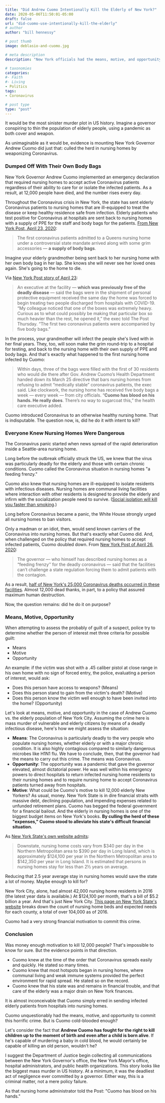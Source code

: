 ```yaml
---
title: "Did Andrew Cuomo Intentionally Kill the Elderly of New York?"
date: 2020-05-06T11:50:01-05:00
draft: false
url: "did-cuomo-use-intentionally-kill-the-elderly"
# author
author: "bill hennessy"

# post thumb
image: deblasio-and-cuomo.jpg

# meta description
description: "New York officials had the means, motive, and opportunity to eliminate the elderly in nursing homes. Did he do it?"

# taxonomies
categories: 
#- Faith
#- Living
- Politics
tags:
- Coronavirus

# post type
type: "post"
---
```


It would be the most sinister murder plot in US history. Imagine a governor conspiring to thin the population of elderly people, using a pandemic as both cover and weapon. 

As unimaginable as it would be, evidence is mounting New York Governor Andrew Cuomo did just that: culled the herd in nursing homes by weaponizing Coronavirus. 

### Dumped Off With Their Own Body Bags

New York Governor Andrew Cuomo implemented an emergency declaration that required nursing homes to accept active Coronavirus patients regardless of their ability to care for or isolate the infected patients. As a result, at 12,000 people have died, and the number rises every day. 

Throughout the Coronavirus crisis in New York, the state has sent elderly Coronavirus patients to nursing homes that are ill-equipped to treat the disease or keep healthy residence safe from infection. Elderly patients who test positive for Coronavirus at hospitals are sent back to nursing homes with a supply of PPE for the staff and body bags for the patients. [From New York Post, April 23, 2020](https://nypost.com/2020/04/23/coronavirus-patients-admitted-to-queens-nursing-home-with-body-bags/):

> The first coronavirus patients admitted to a Queens nursing home under a controversial state mandate arrived along with some grim accessories — **a supply of body bags**.

Imagine your elderly grandmother being sent back to her nursing home with her own body bag in her lap. She knows she will never see her loved ones again. She's going to the home to die. 

Via [New York Post story of April 23](https://nypost.com/2020/04/23/coronavirus-patients-admitted-to-queens-nursing-home-with-body-bags/):

> An executive at the facility — **which was previously free of the deadly disease** — said the bags were in the shipment of personal protective equipment received the same day the home was forced to begin treating two people discharged from hospitals with COVID-19.
> “My colleague noticed that one of the boxes was extremely heavy. Curious as to what could possibly be making that particular box so much heavier than the rest, he opened it,” the exec told The Post Thursday.
> “The first two coronavirus patients were accompanied by five body bags.”

In the process, your grandmother will infect the people she's lived with in her final years. They, too, will soon make the grim round-trip to a hospital for testing, and back to the nursing home with their own supply of PPE and body bags. And that's exactly what happened to the first nursing home infected by Cuomo:

> Within days, three of the bags were filled with the first of 30 residents who would die there after Gov. Andrew Cuomo’s Health Department handed down its March 25 directive that bars nursing homes from refusing to admit “medically stable” coronavirus patients, the exec said.
> Like clockwork, the nursing home has received five body bags a week — every week — from city officials.
> “**Cuomo has blood on his hands. He really does**. There’s no way to sugarcoat this,” the health care executive added.

Cuomo introduced Coronavirus to an otherwise healthy nursing home. That is indisputable. The question now, is, did he do it with intent to kill? 

### Everyone Knew Nursing Homes Were Dangerous

The Coronavirus panic started when news spread of the rapid deterioration inside a Seattle-area nursing home. 

Long before the outbreak officially struck the US, we knew that the virus was particularly deadly for the elderly and those with certain chronic conditions. Cuomo called the Coronavirus situation in nursing homes "a feeding frenzy." 

Cuomo also knew that nursing homes are ill-equipped to isolate residents with infectious diseases. Nursing homes are communal living facilities where interaction with other residents is designed to provide the elderly and infirm with the socialization people need to survive. ([Social isolation will kill you faster than smoking](https://www.webmd.com/balance/news/20180504/loneliness-rivals-obesity-smoking-as-health-risk).) 

Long before Coronavirus became a panic, the White House strongly urged all nursing homes to ban visitors. 

Only a madman or an idiot, then, would send known carriers of the Coronavirus into nursing homes. But that's exactly what Cuomo did. And, when challenged on the policy that required nursing homes to accept infected patients, Cuomo doubled down. From [New York Post of April 26, 2020](https://nypost.com/2020/04/26/cuomo-doubles-down-on-sending-coronavirus-patients-to-nursing-homes/):

> The governor — who himself has described nursing homes as a “feeding frenzy’’ for the deadly coronavirus — said that the facilities can’t challenge a state regulation forcing them to admit patients with the contagion.

As a result, [half of New York's 25,000 Coronavirus deaths occurred in these facilities](https://news.wbfo.org/post/nursing-home-residents-account-almost-half-western-new-york-s-covid-19-deaths). Almost 12,000 dead thanks, in part, to a policy that assured maximum human destruction. 

Now, the question remains: did he do it on purpose?

### Means, Motive, Opportunity

When attempting to assess the probably of guilt of a suspect, police try to determine whether the person of interest met three criteria for possible guilt:

* Means
* Motive
* Opportunity

An example: if the victim was shot with a .45 caliber pistol at close range in his own home with no sign of forced entry, the police, evaluating a person of interest, would ask:

* Does this person have access to weapons? (Means)
* Does this person stand to gain from the victim's death? (Motive)
* Does this person know the victim well enough to have been invited into the home? (Opportunity)

Let's look at means, motive, and opportunity in the case of Andrew Cuomo vs. the elderly population of New York City. Assuming the crime here is mass murder of vulnerable and elderly citizens by means of a deadly infectious disease, here's how we might assess the situation:

* **Means**: The Coronavirus is particularly deadly to the very people who populate nursing homes, whether elderly or with a major chronic condition. It is also highly contagious compared to similarly dangerous microbes like H1N1 flu. We have to conclude, then, that the governor had the means to carry out this crime. The means was Coronavirus.
* **Opportunity**: The opportunity was a pandemic that gave the governor elevated, almost dictatorial power. He was well within his emergency powers to direct hospitals to return infected nursing home residents to their nursing homes and to require nursing home to accept Coronavirus patients turned away from hospitals. 
* **Motive**: What could be Cuomo's motive to kill 12,000 elderly New Yorkers? As usual, money. New York State is in dire financial straits with massive debt, declining population, and impending expenses related to unfunded retirement plans. Cuomo has begged the federal government for a financial bailout. And the elderly in nursing homes is one of the biggest budget items on New York's books. **By culling the herd of these "expenses," Cuomo stood to alleviate his state's difficult financial situation.**

As [New York State's own website admits](https://www.dfs.ny.gov/consumer/ltc/ltc_about_cost.htm):

> Downstate, nursing home costs vary from $340 per day in the Northern Metropolitan area to $390 per day in Long Island, which is approximately $124,100 per year in the Northern Metropolitan area to $142,350 per year in Long Island. It is estimated that persons in nursing homes stay for less than 2½ years on average.

Reducing that 2.5 year average stay in nursing homes would save the state a lot of money. Maybe enough to kill for?

New York City, alone, had almost 42,000 nursing home residents in 2016 (the latest year data is available.) At $124,100 per month, that's a bill of $5.2 billion a year. And that's just New York City. [This page on New York State's website](https://www.health.ny.gov/facilities/nursing/rhcf_bed_need_by_county.htm) breaks down the count of nursing home beds and expected needs for each county, a total of over 104,000 as of 2016. 

Cuomo had a very strong financial motivation to commit this crime. 

### Conclusion

Was money enough motivation to kill 12,000 people? That's impossible to know for sure. But the evidence points in that direction. 

* Cuomo knew at the time of the order that Coronavirus spreads easily and quickly. He stated so many times. 
* Cuomo knew that most hotspots began in nursing homes, where communal living and weak immune systems provided the perfect environment for rapid spread. He stated so on the record.
* Cuomo knew that his state was and remains in financial trouble, and that care of the elderly was a major drain on New York finances.

It is almost inconceivable that Cuomo simply erred in sending infected elderly patients from hospitals into nursing homes. 

Cuomo unquestionably had the means, motive, and opportunity to commit this horrific crime. But is Cuomo cold-blooded enough? 

Let's consider the fact that **Andrew Cuomo has fought for the right to kill children up to the moment of birth and even after a child is born alive**. If he's capable of murdering a baby in cold blood, he would certainly be capable of killing an old person, wouldn't he?

I suggest the Department of Justice begin collecting all communications between the New York Governor's office, the New York Mayor's office, hospital administrators, and public health organizations. This story looks like the biggest mass murder in US history. At a minimum, it was the deadliest act of negligence ever committed by a governor. Either way, this is a criminal matter, not a mere policy failure.

As that nursing home administrator told the Post: "Cuomo has blood on his hands." 


